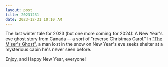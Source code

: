 ```yaml
---
layout: post
title: 20231231
date: 2023-12-31 10:10 AM
---
```


The last winter tale for 2023 (but one more coming for 2024): A New Year's eve ghost story from Canada -- a sort of "reverse Christmas Carol." In ["The Miser's Ghost"](https://multoghost.wordpress.com/2023/12/31/the-misers-ghost/), a man lost in the snow on New Year's eve seeks shelter at a mysterious cabin he's never seen before.  
  
Enjoy, and Happy New Year, everyone!